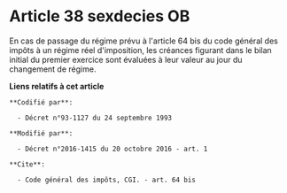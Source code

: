 # Article 38 sexdecies OB

En cas de passage du régime prévu à l'article 64 bis du code général des impôts à un régime réel d'imposition, les créances
figurant dans le bilan initial du premier exercice sont évaluées à leur valeur au jour du changement de régime.

**Liens relatifs à cet article**

	**Codifié par**:

	  - Décret n°93-1127 du 24 septembre 1993

	**Modifié par**:

	  - Décret n°2016-1415 du 20 octobre 2016 - art. 1

	**Cite**:

	  - Code général des impôts, CGI. - art. 64 bis
